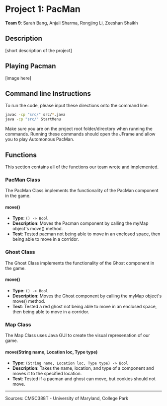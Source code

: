 # Project 1: PacMan
**Team 9**: Sarah Bang, Anjali Sharma, Rongjing Li, Zeeshan Shaikh

## Description
[short description of the project]

## Playing Pacman
[image here]

## Command line Instructions

To run the code, please input these directions onto the command line:
```bash
javac -cp "src/" src/*.java
java -cp "src/" StartMenu
```
Make sure you are on the project root folder/directory when running the commands.
Running these commands should open the JFrame and allow you to play Automonous PacMan.

## Functions
This section contains all of the functions our team wrote and implemented.

### PacMan Class
The PacMan Class implements the functionality of the PacMan component in the game.

#### move()

- **Type**: `() -> Bool`
- **Description**: Moves the Pacman component by calling the myMap object's move() method.
- **Test**: Tested pacman not being able to move in an enclosed space, then being able to
move in a corridor.


### Ghost Class

The Ghost Class implements the functionality of the Ghost component in the game.

#### move()

- **Type**: `() -> Bool`
- **Description**: Moves the Ghost component by calling the myMap object's move() method.
- **Test**: Tested a red ghost not being able to move in an enclosed space, then being able to
move in a corridor.

### Map Class

The Map Class uses Java GUI to create the visual represenation of our game.
#### move(String name, Location loc, Type type)

- **Type**: `(String name, Location loc, Type type) -> Bool`
- **Description**: Takes the name, location, and type of a component and moves it to the specified location.
- **Test**: Tested if a pacman and ghost can move, but cookies should not move.

---
Sources: CMSC388T - University of Maryland, College Park
